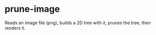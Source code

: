 # prune-image

Reads an image file (png), builds a 2D tree with it, prunes the tree, then renders it. 
